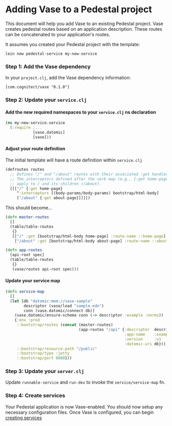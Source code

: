 Adding Vase to a Pedestal project
=================================

This document will help you add Vase to an existing Pedestal project. Vase creates pedestal routes based on an application description. These routes can be concatenated to your application's routes.

It assumes you created your Pedestal project with the template:

```
lein new pedestal-service my-new-service
```

### Step 1: Add the Vase dependency

In your `project.clj`, add the Vase dependency information:

```
[com.cognitect/vase "0.1.0"]
```

### Step 2: Update your `service.clj`

#### Add the new required namespaces to your `service.clj` ns declaration

```clojure
(ns my-new-service.service
  (:require ;...
            [vase.datomic]
            [vase]))
```

#### Adjust your route definition

The initial template will have a route definition within `service.clj`

```clojure
(defroutes routes
  ;; Defines "/" and "/about" routes with their associated :get handlers.
  ;; The interceptors defined after the verb map (e.g., {:get home-page}
  ;; apply to / and its children (/about).
  [[["/" {:get home-page}
     ^:interceptors [(body-params/body-params) bootstrap/html-body]
     ["/about" {:get about-page}]]]])
```

This should become...

```clojure
(defn master-routes
  []
  (table/table-routes
   {}
   [["/" :get [bootstrap/html-body home-page] :route-name ::home-page]
    ["/about" :get [bootstrap/html-body about-page] :route-name ::about-page]]))

(defn app-routes
  [api-root spec]
  (table/table-routes
   {}
   (vase/routes api-root spec)))
```

#### Update your service map

```clojure
(defn service-map
  []
  (let [db "datomic:mem://vase-sample"
        descriptor (vase/load "sample.edn")
        conn (vase.datomic/connect db)]
    (vase.datomic/ensure-schema conn (-> descriptor :example :norms))
    {:env :prod
     ::bootstrap/routes (concat (master-routes)
                                (app-routes "/api" {:descriptor  descriptor
                                                    :app-name    :example
                                                    :version     :v1
                                                    :datomic-uri db}))
     ::bootstrap/resource-path "/public"
     ::bootstrap/type :jetty
     ::bootstrap/port 8080}))
```

### Step 3: Update your `server.clj`

Update `runnable-service` and `run-dev` to invoke the `service/service-map` fn.

### Step 4: Create services

Your Pedestal application is now Vase-enabled.  You should now setup any
necessary configuration files.  Once Vase is configured, you can begin
[creating services](./your_first_api.mkd)
